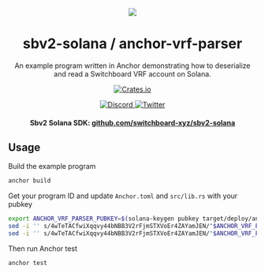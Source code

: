 <div align="center">
  <a href="#">
    <img src="https://github.com/switchboard-xyz/sbv2-core/raw/main/website/static/img/icons/switchboard/avatar.png" />
  </a>

  <h1>sbv2-solana / anchor-vrf-parser</h1>

  <p>An example program written in Anchor demonstrating how to deserialize and read a Switchboard VRF account on Solana.</p>

  <p>
	<a href="https://crates.io/crates/switchboard-v2">
      <img alt="Crates.io" src="https://img.shields.io/crates/v/switchboard-v2?label=switchboard-v2&logo=rust" />
    </a>
  </p>

  <p>
    <a href="https://discord.gg/switchboardxyz">
      <img alt="Discord" src="https://img.shields.io/discord/841525135311634443?color=blueviolet&logo=discord&logoColor=white" />
    </a>
    <a href="https://twitter.com/switchboardxyz">
      <img alt="Twitter" src="https://img.shields.io/twitter/follow/switchboardxyz?label=Follow+Switchboard" />
    </a>
  </p>

  <h4>
    <strong>Sbv2 Solana SDK: </strong><a href="https://github.com/switchboard-xyz/sbv2-solana">github.com/switchboard-xyz/sbv2-solana</a>
  </h4>
</div>

## Usage

Build the example program

```bash
anchor build
```

Get your program ID and update `Anchor.toml` and `src/lib.rs` with your pubkey

```bash
export ANCHOR_VRF_PARSER_PUBKEY=$(solana-keygen pubkey target/deploy/anchor_vrf_parser-keypair.json)
sed -i '' s/4wTeTACfwiXqqvy44bNBB3V2rFjmSTXVoEr4ZAYamJEN/"$ANCHOR_VRF_PARSER_PUBKEY"/g Anchor.toml
sed -i '' s/4wTeTACfwiXqqvy44bNBB3V2rFjmSTXVoEr4ZAYamJEN/"$ANCHOR_VRF_PARSER_PUBKEY"/g src/lib.rs
```

Then run Anchor test

```bash
anchor test
```
